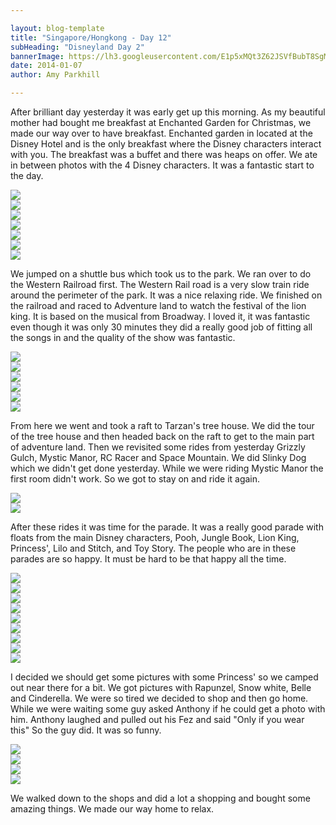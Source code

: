 ```yaml
---

layout: blog-template
title: "Singapore/Hongkong - Day 12"
subHeading: "Disneyland Day 2"
bannerImage: https://lh3.googleusercontent.com/E1p5xMQt3Z62JSVfBubT8SgMpQY6CpklwOeDFdpAqQaQLITrlusK05U76t6KKBvFCtNpUdpg5wfZZzG06mBT1GkvtUfGE9kZcGUaIqIJqAzqkkEGLBIr_Jpi3TclUye3sdaGaFUM4Q
date: 2014-01-07
author: Amy Parkhill

---
```


After brilliant day yesterday it was early get up this morning. As my beautiful mother had bought me breakfast at Enchanted Garden for Christmas, we made our way over to have breakfast. Enchanted garden in located at the Disney Hotel and is the only breakfast where the Disney characters interact with you. The breakfast was a buffet and there was heaps on offer. We ate in between photos with the 4 Disney characters. It was a fantastic start to the day.

<div class="center-image"><img src="http://images.travelpod.com/users/amynp/6.1389130439.where-breakfast-was.jpg" /></div>
<div class="center-image"><img src="http://images.travelpod.com/users/amynp/6.1389130439.me-with-pluto.jpg" /></div>
<div class="center-image"><img src="http://images.travelpod.com/users/amynp/6.1389130439.anth-and-pluto.jpg" /></div>
<div class="center-image"><img src="http://images.travelpod.com/users/amynp/6.1389130439.goofy-time.jpg" /></div>
<div class="center-image"><img src="http://images.travelpod.com/users/amynp/6.1389130439.with-daisy.jpg" /></div>
<div class="center-image"><img src="http://images.travelpod.com/users/amynp/6.1389130439.mickey-mouse.jpg" /></div>
<div class="center-image"><img src="http://images.travelpod.com/users/amynp/6.1389130439.too-much-food.jpg" /></div>

We jumped on a shuttle bus which took us to the park. We ran over to do the Western Railroad first. The Western Rail road is a very slow train ride around the perimeter of the park. It was a nice relaxing ride. We finished on the railroad and raced to Adventure land to watch the festival of the lion king. It is based on the musical from Broadway. I loved it, it was fantastic even though it was only 30 minutes they did a really good job of fitting all the songs in and the quality of the show was fantastic.

<div class="center-image"><img src="http://images.travelpod.com/users/amynp/6.1389130439.disneyland-sign.jpg" /></div>
<div class="center-image"><img src="http://images.travelpod.com/users/amynp/6.1389130439.view-down-mainstreet.jpg" /></div>
<div class="center-image"><img src="http://images.travelpod.com/users/amynp/6.1389130439.duffy-and-anthony-in-the-train.jpg" /></div>
<div class="center-image"><img src="http://images.travelpod.com/users/amynp/6.1389130439.lion-king-show.jpg" /></div>
<div class="center-image"><img src="http://images.travelpod.com/users/amynp/6.1389130439.simba.jpg" /></div>
<div class="center-image"><img src="http://images.travelpod.com/users/amynp/6.1389130439.cast-of-the-lion-king.jpg" /></div>

From here we went and took a raft to Tarzan's tree house. We did the tour of the tree house and then headed back on the raft to get to the main part of adventure land. Then we revisited some rides from yesterday Grizzly Gulch, Mystic Manor, RC Racer and Space Mountain. We did Slinky Dog which we didn't get done yesterday. While we were riding Mystic Manor the first room didn't work. So we got to stay on and ride it again. 

<div class="center-image"><img src="http://images.travelpod.com/users/amynp/6.1389130439.tarzans-tree-house.jpg" /></div>
<div class="center-image"><img src="http://images.travelpod.com/users/amynp/6.1389130439.anth-s-new-hat.jpg" /></div>

After these rides it was time for the parade. It was a really good parade with floats from the main Disney characters, Pooh, Jungle Book, Lion King, Princess', Lilo and Stitch, and Toy Story. The people who are in these parades are so happy. It must be hard to be that happy all the time.

<div class="center-image"><img src="http://images.travelpod.com/users/amynp/6.1389130439.parade.jpg" /></div>
<div class="center-image"><img src="http://images.travelpod.com/users/amynp/6.1389130439.disney-on-parade.jpg" /></div>
<div class="center-image"><img src="http://images.travelpod.com/users/amynp/6.1389130439.pooh-on-parade.jpg" /></div>
<div class="center-image"><img src="http://images.travelpod.com/users/amynp/6.1389130439.a-hunny-pot.jpg" /></div>
<div class="center-image"><img src="http://images.travelpod.com/users/amynp/6.1389130439.princess-on-parade.jpg" /></div>
<div class="center-image"><img src="http://images.travelpod.com/users/amynp/6.1389130439.fairies-on-parade.jpg" /></div>
<div class="center-image"><img src="http://images.travelpod.com/users/amynp/6.1389130439.stitch-on-parade.jpg" /></div>
<div class="center-image"><img src="http://images.travelpod.com/users/amynp/6.1389130439.buzz-girls-on-parade.jpg" /></div>
<div class="center-image"><img src="http://images.travelpod.com/users/amynp/6.1389130439.riding-the-orbitron.jpg" /></div>

I decided we should get some pictures with some Princess' so we camped out near there for a bit. We got pictures with Rapunzel, Snow white, Belle and Cinderella. We were so tired we decided to shop and then go home.  While we were waiting some guy asked Anthony if he could get a photo with him. Anthony laughed and pulled out his Fez and said "Only if you wear this" So the guy did. It was so funny. 

<div class="center-image"><img src="http://images.travelpod.com/users/amynp/6.1389130439.with-rapunzel.jpg" /></div>
<div class="center-image"><img src="http://images.travelpod.com/users/amynp/6.1389130439.having-a-chat-with-snow-white.jpg" /></div>
<div class="center-image"><img src="http://images.travelpod.com/users/amynp/6.1389130439.with-belle-and-cinderella.jpg" /></div>
<div class="center-image"><img src="http://images.travelpod.com/users/amynp/6.1389130439.anthony-and-a-guy-that-wanted-a-photo.jpg" /></div>

We walked down to the shops and did a lot a shopping and bought some amazing things. We made our way home to relax.

